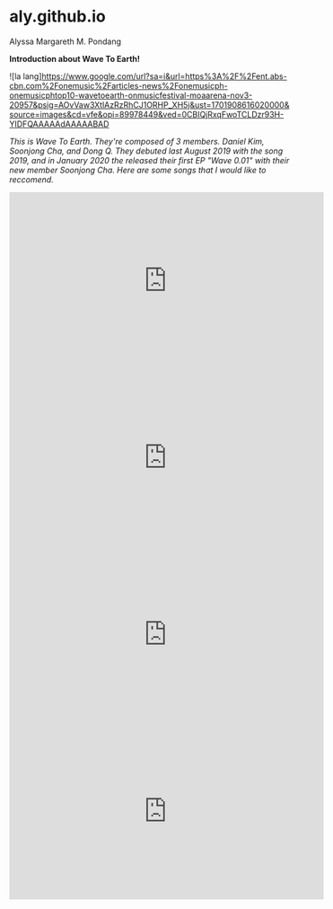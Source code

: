 # aly.github.io
Alyssa Margareth M. Pondang

**Introduction about Wave To Earth!**

![la lang]https://www.google.com/url?sa=i&url=https%3A%2F%2Fent.abs-cbn.com%2Fonemusic%2Farticles-news%2Fonemusicph-onemusicphtop10-wavetoearth-onmusicfestival-moaarena-nov3-20957&psig=AOvVaw3XtlAzRzRhCJ1ORHP_XH5j&ust=1701908616020000&source=images&cd=vfe&opi=89978449&ved=0CBIQjRxqFwoTCLDzr93H-YIDFQAAAAAdAAAAABAD

*This is Wave To Earth. They're composed of 3 members. Daniel Kim, Soonjong Cha, and Dong Q. They debuted last August 2019 with the song 2019, and in January 2020 the released their first EP "Wave 0.01" with their new member Soonjong Cha. Here  are some songs that I would like to reccomend.*

<iframe width="560" height="315" src="https://www.youtube.com/embed/I_Es_7QGI94?si=W7yJxd7y1Z_fOJ6u" title="YouTube video player" frameborder="0" allow="accelerometer; autoplay; clipboard-write; encrypted-media; gyroscope; picture-in-picture; web-share" allowfullscreen></iframe>

<iframe width="560" height="315" src="https://www.youtube.com/embed/aygggKXrN6g?si=-0XxcNmiyG51rDm2" title="YouTube video player" frameborder="0" allow="accelerometer; autoplay; clipboard-write; encrypted-media; gyroscope; picture-in-picture; web-share" allowfullscreen></iframe>

<iframe width="560" height="315" src="https://www.youtube.com/embed/uzFyx1glMyA?si=Ekq2b-MWMk990fyE" title="YouTube video player" frameborder="0" allow="accelerometer; autoplay; clipboard-write; encrypted-media; gyroscope; picture-in-picture; web-share" allowfullscreen></iframe>

<iframe width="560" height="315" src="https://www.youtube.com/embed/xao-4NA7PM0?si=o69Glch-iGRWVgRd" title="YouTube video player" frameborder="0" allow="accelerometer; autoplay; clipboard-write; encrypted-media; gyroscope; picture-in-picture; web-share" allowfullscreen></iframe>
